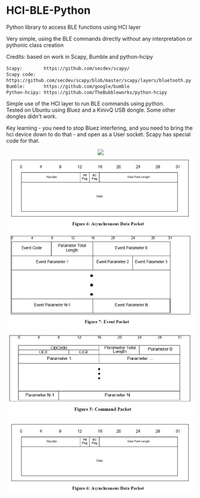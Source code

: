 # HCI-BLE-Python
Python library to access BLE functions using HCI layer   

Very simple, using the BLE commands directly without any interpretation or pythonic class creation    

Credits: based on work in Scapy, Bumble and python-hcipy

```
Scapy:        https://github.com/secdev/scapy/
Scapy code:   https://github.com/secdev/scapy/blob/master/scapy/layers/bluetooth.py
Bumble:       https://github.com/google/bumble
Python-hcipy: https://github.com/TheBubbleworks/python-hcipy
```

Simple use of the HCI layer to run BLE commands using python.   
Tested on Ubuntu using Bluez and a KinivQ USB dongle. Some other dongles didn't work.   

Key learning - you need to stop Bluez interfering, and you need to bring the hci device down to do that - and open as a User socket.   Scapy has special code for that.
  


<p align="center">
  <img src="https://github.com/paulhamsh/HCI-BLE-Python/blob/main/pictues/HCI Packet Types.jpg" >
  <img src="https://github.com/paulhamsh/HCI-BLE-Python/blob/main/pictures/HCI ACL Packet.jpg">
  <img src="https://github.com/paulhamsh/HCI-BLE-Python/blob/main/pictures/HCI Event Packet.jpg">
  <img src="https://github.com/paulhamsh/HCI-BLE-Python/blob/main/pictures/HCI Command Packet.jpg">
</p>

<p align="center">
  <img src="https://github.com/paulhamsh/HCI-BLE-Python/blob/main/pictures/HCI ACL Packet.jpg">
</p>
